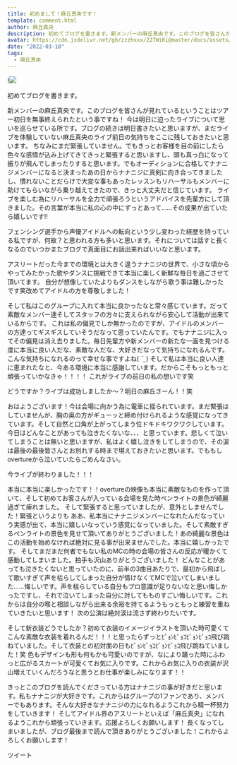```yaml
---
title: 初めまして！麻丘真央です！
template: comment.html
author: 麻丘真央
description: 初めてブログを書きます。新メンバーの麻丘真央です。このブログを皆さんが見れているということはツアー初日を無事終えられたという事ですね！今は明日に迫ったライブについて思いを巡らせている...
avatar: https://cdn.jsdelivr.net/gh/zzzhxxx/227WiKi@master/docs/assets/photo/avatar/mao.jpg
date: "2022-03-10"
tags:
  - 麻丘真央
---
```


!![](https://cdn.jsdelivr.net/gh/zzzhxxx/227WiKi-image@master/blog-image/mao-2022-03-10_1.jpg)






初めてブログを書きます。

新メンバーの麻丘真央です。このブログを皆さんが見れているということはツアー初日を無事終えられたという事ですね！
今は明日に迫ったライブについて思いを巡らせている所です。ブログの続きは明日書きたいと思いますが、まだライブを体験していない麻丘真央のライブ前日の気持ちをここに残しておきたいと思います。
ちなみにまだ緊張していません。でもきっとお客様を目の前にしたら色々な感情が込み上げてきてきっと緊張すると思いますし、頭も真っ白になって振りが飛んでしまったりすると思います。でもオーディションに合格してナナニジメンバーになると決まったあの日からナナニジに真剣に向き合ってきましたし、慣れないことだらけで大変な事もあったレッスンもリハーサルもメンバーに助けてもらいながら乗り越えてきたので、きっと大丈夫だと信じています。
ライブを楽しむ為にリハーサルを全力で頑張ろうというアドバイスを先輩方にして頂きました。その言葉が本当に私の心の中にずっとあって......その成果が出ていたら嬉しいです!!

フェンシング選手から声優アイドルへの転向という少し変わった経歴を持っている私ですが、何故？と思われる方も多いと思います。それについては話すと長くなるのでいつかまたブログで真面目にお話出来ればいいなと思います。

アスリートだった今までの環境とは大きく違うナナニジの世界で、小さな頃からやってみたかった歌やダンスに挑戦できて本当に楽しく新鮮な毎日を過ごさせて頂いてます。
自分が想像していたよりもダンスをしながら歌う事は難しかったです笑改めてアイドルの方を尊敬しました！

そして私はこのグループに入れて本当に良かったなと常々感じています。だって素敵なメンバー達そしてスタッフの方々に支えられながら安心して活動が出来ているからです。
これは私の偏見でしか無かったのですが、アイドルのメンバーの方達ってギスギスしていそうだなって思っていたんです。でもナナニジに入ってその偏見は消え去りました。毎日先輩方や新メンバーの新たな一面を見つける度に本当に良い人だな、素敵な人だな、大好きだなって気持ちになれるんです。こんな気持ちになれるのって幸せな事ですよね( ¨̮ )
そして私は本当に良い人達に恵まれたなと、今ある環境に本当に感謝しています。だからこそもっともっと頑張っていかなきゃ！！！！
これがライブの前日の私の想いです笑

どうですか？ライブは成功しましたか〜？明日の麻丘さーん！！笑

おはようございます！今は会場に向かう為に電車に揺られています。まだ緊張はしていませんが、胸の奥の方がギューッと締め付けられるような感覚になってきています。そして自然と口角が上がってしまう位ドキドキワクワクしています。今日はどんなことがあっても泣きたくないな、、、と思っています。悲しくて泣いてしまうことは無いと思いますが、私はよく嬉し泣きをしてしまうので、その涙は最後の最後皆さんとお別れする時まで堪えておきたいと思います。でももしovertureから泣いていたらごめんなさい。


今ライブが終わりました！！！

本当に本当に楽しかったです！！overtureの映像も本当に素敵なものを作って頂いて、そして初めてお客さんが入っている会場を見た時ペンライトの景色が綺麗過ぎて痺れました。
そして緊張すると思っていましたが、意外としませんでした！緊張というよりも ああ、私本当にナナニジメンバーになれたんだなっていう実感が出て、本当に嬉しいなっていう感覚になっていました。そして素敵すぎるペンライトの景色を見せて頂いてありがとうございました！あの綺麗な景色はこの活動を始めなければ絶対に見る事が出来ませんでした。本当に嬉しかったです。
そしてまだまだ何者でもない私のMCの時の会場の皆さんの反応が暖かくて感動してしまいました。拍手も沢山ありがとうございました！
どんなことがあっても泣きたくないと思っていたのに、前半の3曲目あたりで、最初から飛ばして歌いすぎて声を枯らしてしまった自分が情けなくてMCで泣いてしまいました......悔しいです。声を枯らしている自分もプロ意識が足りないなと思い悔しかったですし、それで泣いてしまった自分に対してもものすごい悔しいです。これからは自分の喉と相談しながら出来る余裕を持てるようもっともっと練習を重ねていきたいと思います！
次の公演は絶対涙は流さず終わりたいです。

そして新衣装どうでしたか？初めて衣装のイメージイラストを頂いた時可愛くてこんな素敵な衣装を着れるんだ！！！と思ったらずっとﾋﾟｮﾝﾋﾟｮｺﾋﾟｮﾝﾋﾟｮｺ飛び跳ねていました。そして衣装との初対面の日もﾋﾟｮﾝﾋﾟｮｺﾋﾟｮﾝﾋﾟｮｺ飛び跳ねていました！笑
色もデザインも形も何もかも可愛いのですが、なにより踊った時にふわっと広がるスカートが可愛くてお気に入りです。これからお気に入りの衣装が沢山増えていくんだろうなと思うとお仕事が楽しみになります！！


きっとこのブログを読んでくださっている方はナナニジの事が好きだと思います。私もナナニジが大好きです。これからはグループの1ファンであり、メンバーでもあります。そんな大好きなナナニジの力になれるようこれから精一杯努力をしていきます！
そしてアイドル界のアスリートといえば「麻丘真央」になれるようこれから頑張っていきます。応援よろしくお願いします！
長くなってしまいましたが、ブログ最後まで読んで頂きありがとうございました！これからよろしくお願いします！





ツイート



